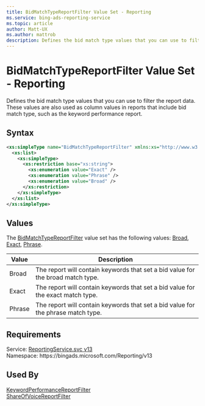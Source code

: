 ```yaml
---
title: BidMatchTypeReportFilter Value Set - Reporting
ms.service: bing-ads-reporting-service
ms.topic: article
author: Matt-UX
ms.author: mattrob
description: Defines the bid match type values that you can use to filter the report data.
---
```

# BidMatchTypeReportFilter Value Set - Reporting
Defines the bid match type values that you can use to filter the report data. These values are also used as column values in reports that include bid match type, such as the keyword performance report.

## Syntax
```xml
<xs:simpleType name="BidMatchTypeReportFilter" xmlns:xs="http://www.w3.org/2001/XMLSchema">
  <xs:list>
    <xs:simpleType>
      <xs:restriction base="xs:string">
        <xs:enumeration value="Exact" />
        <xs:enumeration value="Phrase" />
        <xs:enumeration value="Broad" />
      </xs:restriction>
    </xs:simpleType>
  </xs:list>
</xs:simpleType>
```

## <a name="values"></a>Values

The [BidMatchTypeReportFilter](bidmatchtypereportfilter.md) value set has the following values: [Broad](#broad), [Exact](#exact), [Phrase](#phrase).

|Value|Description|
|-----------|---------------|
|<a name="broad"></a>Broad|The report will contain keywords that set a bid value for the broad match type.|
|<a name="exact"></a>Exact|The report will contain keywords that set a bid value for the exact match type.|
|<a name="phrase"></a>Phrase|The report will contain keywords that set a bid value for the phrase match type.|

## Requirements
Service: [ReportingService.svc v13](https://reporting.api.bingads.microsoft.com/Api/Advertiser/Reporting/v13/ReportingService.svc)  
Namespace: https\://bingads.microsoft.com/Reporting/v13  

## Used By
[KeywordPerformanceReportFilter](keywordperformancereportfilter.md)  
[ShareOfVoiceReportFilter](shareofvoicereportfilter.md)  
